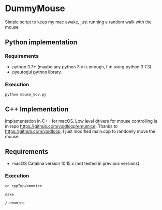 # DummyMouse
Simple script to keep my mac awake, just running a random walk with the mouse

## Python implementation

### Requirements
* python 3.7+ (maybe any python 3.x is enough, I'm using python 3.7.3)
* pyautogui python library.

### Execution
`python mouse_mov.py`

## C++ Implementation

Implementation in C++ for macOS.
Low level drivers for mouse controlling is in repo https://github.com/voidloop/emumice.
Thanks to https://github.com/voidloop.
I just modified main.cpp to randomly move the mouse.

## Requirements
* macOS Catalina version 10.15.x (not tested in previous versions)

### Execution
`cd cppImp/emumice`

`make`

`/.emumice`
